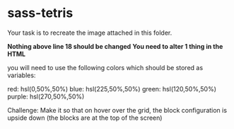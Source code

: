 # sass-tetris

Your task is to recreate the image attached in this folder. 

**Nothing above line 18 should be changed**
**You need to alter 1 thing in the HTML**

you will need to use the following colors which should be stored as variables:

red: hsl(0,50%,50%)
blue: hsl(225,50%,50%)
green: hsl(120,50%,50%)
purple: hsl(270,50%,50%)

Challenge: Make it so that on hover over the grid, the block configuration is upside down (the blocks are at the top of the screen)